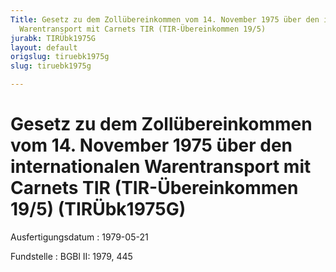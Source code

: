 ```yaml
---
Title: Gesetz zu dem Zollübereinkommen vom 14. November 1975 über den internationalen
  Warentransport mit Carnets TIR (TIR-Übereinkommen 19/5)
jurabk: TIRÜbk1975G
layout: default
origslug: tiruebk1975g
slug: tiruebk1975g

---
```


# Gesetz zu dem Zollübereinkommen vom 14. November 1975 über den internationalen Warentransport mit Carnets TIR (TIR-Übereinkommen 19/5) (TIRÜbk1975G)

Ausfertigungsdatum
:   1979-05-21

Fundstelle
:   BGBl II: 1979, 445

